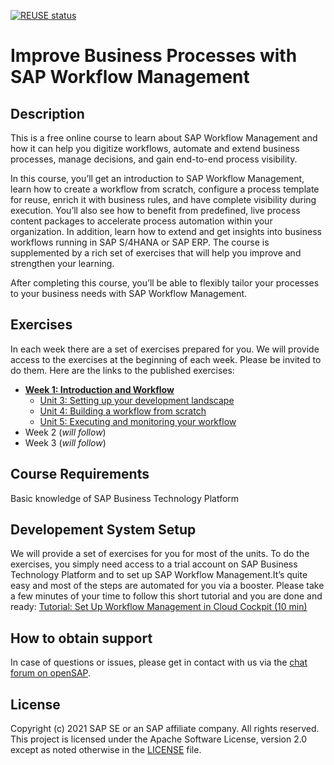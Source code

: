 [![REUSE status](https://api.reuse.software/badge/github.com/SAP-samples/btp-workflow-management-opensap)](https://api.reuse.software/info/github.com/SAP-samples/btp-workflow-management-opensap)

# Improve Business Processes with SAP Workflow Management

## Description
This is a free online course to learn about SAP Workflow Management and how it can help you digitize workflows, automate and extend business processes, manage decisions, and gain end-to-end process visibility. 

In this course, you’ll get an introduction to SAP Workflow Management, learn how to create a workflow from scratch, configure a process template for reuse, enrich it with business rules, and have complete visibility during execution. You’ll also see how to benefit from predefined, live process content packages to accelerate process automation within your organization. In addition, learn how to extend and get insights into business workflows running in SAP S/4HANA or SAP ERP. The course is supplemented by a rich set of exercises that will help you improve and strengthen your learning.

After completing this course, you’ll be able to flexibly tailor your processes to your business needs with SAP Workflow Management.

## Exercises

In each week there are a set of exercises prepared for you. We will provide access to the exercises at the beginning of each week. Please be invited to do them.
Here are the links to the published exercises:
- **[Week 1: Introduction and Workflow](https://github.com/SAP-samples/btp-workflow-management-opensap/tree/main/Week%201)**
  - [Unit 3: Setting up your development landscape](https://github.com/SAP-samples/btp-workflow-management-opensap/tree/main/Week%201/Unit%203)
  - [Unit 4: Building a workflow from scratch](https://github.com/SAP-samples/btp-workflow-management-opensap/tree/main/Week%201/Unit%204)
  - [Unit 5: Executing and monitoring your workflow](https://github.com/SAP-samples/btp-workflow-management-opensap/tree/main/Week%201/Unit%205)
- Week 2 (*will follow*)
- Week 3 (*will follow*)

## Course Requirements
Basic knowledge of SAP Business Technology Platform

## Developement System Setup
We will provide a set of exercises for you for most of the units. To do the exercises, you simply need access to a trial account on SAP Business Technology Platform and to set up SAP Workflow Management.It’s quite easy and most of the steps are automated for you via a booster. Please take a few minutes of your time to follow this short tutorial and you are done and ready: [Tutorial: Set Up Workflow Management in Cloud Cockpit (10 min)](https://developers.sap.com/tutorials/cp-starter-ibpm-employeeonboarding-1-setup.html)

## How to obtain support

In case of questions or issues, please get in contact with us via the [chat forum on openSAP](https://open.sap.com/courses/btp2/pinboard).

## License
Copyright (c) 2021 SAP SE or an SAP affiliate company. All rights reserved. This project is licensed under the Apache Software License, version 2.0 except as noted otherwise in the [LICENSE](LICENSES/Apache-2.0.txt) file.


